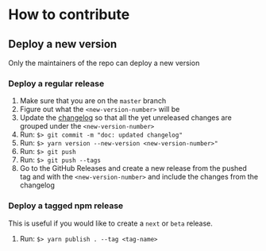 # How to contribute

## Deploy a new version
Only the maintainers of the repo can deploy a new version

### Deploy a regular release
1. Make sure that you are on the `master` branch
2. Figure out what the `<new-version-number>` will be
3. Update the [changelog](./CHANGELOG.md) so that all the yet unreleased changes are grouped under the `<new-version-number>`
4. Run: `$> git commit -m "doc: updated changelog"`
5. Run: `$> yarn version --new-version <new-version-number>"`
6. Run: `$> git push`
7. Run: `$> git push --tags`
8. Go to the GitHub Releases and create a new release from the pushed tag and with the `<new-version-number>` and include the changes from the changelog

### Deploy a tagged npm release
This is useful if you would like to create a `next` or `beta` release.

1. Run: `$> yarn publish . --tag <tag-name>`
